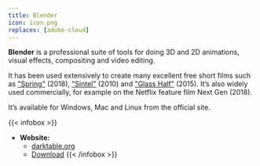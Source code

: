 ```yaml
---
title: Blender
icon: icon.png
replaces: [adobe-cloud]
---
```


**Blender** is a professional suite of tools for doing 3D and 2D animations, visual effects, compositing and video editing.

It has been used extensively to create many excellent free short films such as ["Spring"][spring] (2018), ["Sintel"][sintel] (2010) and ["Glass Half"][glass-half] (2015). It’s also widely used commercially, for example on the Netflix feature film Next Gen (2018).

It’s available for Windows, Mac and Linux from the official site.

{{< infobox >}}
- **Website:**
    - [darktable.org](https://www.darktable.org/)
    - [Download](https://www.darktable.org/install/)
{{< /infobox >}}

[glass-half]: https://video.blender.org/videos/watch/64222c8a-c4c7-4b3b-9850-7fb2078edcf6
[sintel]: https://video.blender.org/videos/watch/0eb052d0-fd51-43e6-aa33-ecdbf77a5d40
[spring]: https://video.blender.org/videos/watch/3d95fb3d-c866-42c8-9db1-fe82f48ccb95
